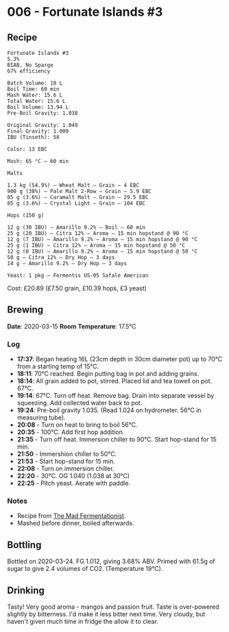 # 006 - Fortunate Islands #3

## Recipe

```
Fortunate Islands #3
5.3%
BIAB, No Sparge
67% efficiency

Batch Volume: 10 L
Boil Time: 60 min
Mash Water: 15.6 L
Total Water: 15.6 L
Boil Volume: 13.94 L
Pre-Boil Gravity: 1.038

Original Gravity: 1.049
Final Gravity: 1.009
IBU (Tinseth): 58

Color: 13 EBC

Mash: 65 °C — 60 min

Malts

1.3 kg (54.9%) — Wheat Malt — Grain — 4 EBC
900 g (38%) — Pale Malt 2-Row — Grain — 5.9 EBC
85 g (3.6%) — Caramalt Malt — Grain — 29.5 EBC
85 g (3.6%) — Crystal Light — Grain — 104 EBC

Hops (150 g)

12 g (30 IBU) — Amarillo 9.2% — Boil — 60 min
25 g (20 IBU) — Citra 12% — Aroma — 15 min hopstand @ 90 °C
12 g (7 IBU) — Amarillo 9.2% — Aroma — 15 min hopstand @ 90 °C
25 g (1 IBU) — Citra 12% — Aroma — 15 min hopstand @ 50 °C
12 g (0 IBU) — Amarillo 9.2% — Aroma — 15 min hopstand @ 50 °C
50 g — Citra 12% — Dry Hop — 3 days
14 g — Amarillo 9.2% — Dry Hop — 3 days

Yeast: 1 pkg — Fermentis US-05 Safale American
```

Cost: £20.89 (£7.50 grain, £10.39 hops, £3 yeast)

## Brewing

**Date**: 2020-03-15
**Room Temperature**: 17.5°C

### Log

 - **17:37**: Began heating 16L (23cm depth in 30cm diameter pot) up to 70°C from a starting temp of 15°C.
 - **18:11**: 70°C reached. Begin putting bag in pot and adding grains.
 - **18:14**: All grain added to pot, stirred. Placed lid and tea towell on pot. 67°C.
 - **19:14**: 67°C. Turn off heat. Remove bag. Drain into separate vessel by squeezing. Add collected water back to pot.
 - **19:24**: Pre-boil gravity 1.035. (Read 1.024 on hydrometer. 56°C in measuring tube).
 - **20:08** - Turn on heat to bring to boil 56°C.
 - **20:35** - 100°C. Add first hop addition.
 - **21:35** - Turn off heat. Immersion chiller to 90°C. Start hop-stand for 15 min.
 - **21:50** - Immershion chiller to 50°C.
 - **21:53** - Start hop-stand for 15 min.
 - **22:08** - Turn on immersion chiller.
 - **22:20** - 30°C. OG 1.040 (1.038 at 30°C)
 - **22:25** - Pitch yeast. Aerate with paddle.

### Notes

 - Recipe from [The Mad Fermentationist](https://www.themadfermentationist.com/2012/11/hoppy-wheat-with-march-pump-hoprocket.html).
 - Mashed before dinner, boiled afterwards.

## Bottling

Bottled on 2020-03-24. FG 1.012, giving 3.68% ABV. Primed with 61.5g of sugar to give 2.4 volumes of CO2. (Temperature 19°C).

## Drinking

Tasty! Very good aroma - mangos and passion fruit. Taste is over-powered slightly by bitterness. I'd make it less bitter next time. Very cloudy, but haven't given much time in fridge the allow it to clear.